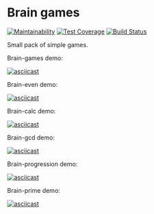 # Brain games 
[![Maintainability](https://api.codeclimate.com/v1/badges/a99a88d28ad37a79dbf6/maintainability)](https://codeclimate.com/github/codeclimate/codeclimate/maintainability)   [![Test Coverage](https://api.codeclimate.com/v1/badges/a99a88d28ad37a79dbf6/test_coverage)](https://codeclimate.com/github/codeclimate/codeclimate/test_coverage) [![Build Status](https://travis-ci.org/slavarobotam/python-project-lvl1.svg?branch=master)](https://travis-ci.org/slavarobotam/python-project-lvl1) 


Small pack of simple games.

Brain-games demo:

[![asciicast](https://asciinema.org/a/267673.svg)](https://asciinema.org/a/267673)

Brain-even demo:

[![asciicast](https://asciinema.org/a/267675.svg)](https://asciinema.org/a/267675)

Brain-calc demo:

[![asciicast](https://asciinema.org/a/267676.svg)](https://asciinema.org/a/267676)

Brain-gcd demo:

[![asciicast](https://asciinema.org/a/267677.svg)](https://asciinema.org/a/267677)

Brain-progression demo:

[![asciicast](https://asciinema.org/a/267678.svg)](https://asciinema.org/a/267678)

Brain-prime demo:

[![asciicast](https://asciinema.org/a/267683.svg)](https://asciinema.org/a/267683)

